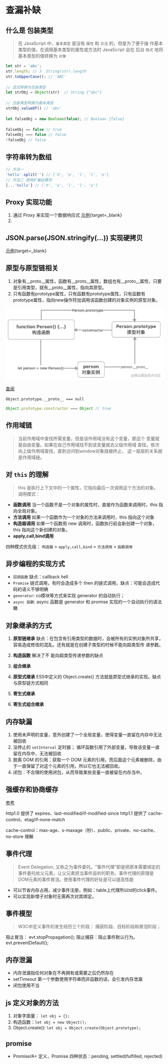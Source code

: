 # 查漏补缺

## 什么是 **包装类型**

> 在 JavaScript 中，`基本类型` 是没有 `属性` 和 `方法` 的，但是为了便于操
作基本类型的值，在调用基本类型的属性或方法时 JavaScript 会在
后台 `隐式` 地将基本类型的值转换为 `对象`

```js
let str = 'abc';
str.length; // 3  String(str).length
str.toUpperCase(); // 'ABC'

// 显式转换为包装类型
let strObj = Object(str)  // String {"abc"}

// 包装类型转换为基本类型
strObj.valueOf() // 'abc'

let falseObj = new Boolean(false); // Boolean {false}

falseObj == false // true
falseObj === false // false
!falseObj // false
```

## 字符串转为数组
```js
// 方法一 
'hello'.split('') // ['h', 'e', 'l', 'l', 'o']
// 方法二 使用扩展运算符
[...'hello'] // ['h', 'e', 'l', 'l', 'o']
```

## Proxy 实现功能
1. 通过 Proxy 来实现一个数据响应式
[示例](/js-playground#proxy-example){target=_blank}
2. 

## JSON.parse(JSON.stringify(...)) 实现硬拷贝

[示例](/js-playground#parse-stringify-copy){target=_blank}

## 原型与原型链相关
1. 对象有__proto__属性，函数有__proto__属性，数组也有__proto__属性，只要是引用类型，就有__proto__属性，指向其原型。
2. 只有函数有prototype属性，只有函数有prototype属性，只有函数有prototype属性，指向new操作符加调用该函数创建的对象实例的原型对象。

![alt](/assets/capture/prototype_relate.png)

[查阅](https://segmentfault.com/a/1190000042725370)

`Object.prototype.__proto__ === null`

```js
Object.prototype.constructor === Object // true
```

## 作用域链
> 当前作用域中查找所需变量，但是该作用域没有这个变量，那这个
变量就是自由变量。如果在自己作用域找不到该变量就去父级作用域
查找，依次向上级作用域查找，直到访问到window对象就被终止，
这一层层的关系就是作用域链。

## 对 `this` 的理解
> this 是执行上下文中的一个属性，它指向最后一次调用这个方法的对象。
调用模式：
- **函数调用** 当一个函数不是一个对象的属性时，直接作为函数来调用时，this 指向全局对象。
- **方法调用** 如果一个函数作为一个对象的方法来调用时，this 指向这个对象
- **构造器调用** 如果一个函数用 new 调用时，函数执行前会新创建一个对象，this 指向这个新创建的对象。
- **apply,call,bind调用**

四种模式优先级： `构造器` > `apply,call,bind` > `方法调用` > `函数调用`

## 异步编程的实现方式
- `回调函数` 缺点：callback hell
- `Promise` 链式调用，有时会造成多个 then 的链式调用，缺点：可能会造成代码的语义不够明确
- `generator`: co模块等方式来实现 generator 的自动执行；
- `async 函数`: async 函数是 generator 和 promise 实现的一个自动执行的语法糖

## 对象继承的方式
1. **原型链继承** 缺点：在包含有引用类型的数据时，会被所有的实例对象所共享，
容易造成修改的混乱。还有就是在创建子类型的时候不能向超类型传
递参数。

2. **构造函数** 解决了不
能向超类型传递参数的缺点

3. **组合继承** 

4. **原型式继承** ES5中定义的 Object.create() 方法就是原型式继承的实现。缺点与原型链方式相同

5. **寄生式继承**

6. **寄生式组合继承**

## 内存缺漏
1. 使用未声明的变量，意外创建了一个全局变量，使得变量一直留在内存中无法被回收
2. 没停止的 `setInterval` 定时器； 循环函数引用了外部变量，导致该变量一直留在内存中，无法被回收
3. 脱离 DOM 的引用：获取一个 DOM 元素的引用，而后面这个元素被删除，由于一直保留了对这个元素的引用，所以它也无法被回收。
4. 闭包：不合理的使用闭包，从而导致某些变量一直被留在内存当中。

## 强缓存和协商缓存
[参考](https://juejin.cn/post/6844903838768431118)

http1.0 提供了 expires、last-modified/if-modified-since
http1.1 提供了 cache-control、etag/if-none-match

cache-control：max-age、s-maxage（秒）、public、private、no-cache、no-store 理解

## 事件代理
> Event Delegation, 又称之为事件委托。“事件代理”即是把原本需要绑定的事件委托给⽗元素，让⽗元素担当事件监听的职务。事件代理的原理是DOM元素的事件冒泡。使⽤事件代理的好处是可以提⾼性能

- 可以节省内存占用，减少事件注册，例如：table上代理所以td的click事件。
- 可以实现新增子对象时无需再次对其绑定。

## 事件模型
> W3C中定义事件的发生经历三个阶段： 捕获阶段、目标阶段和冒泡阶段；

阻止冒泡： evt.stopPropagation();
阻止捕获：阻止事件默认行为。 evt.preventDefault();


## 内存泄漏
- 内存泄漏指任何对象在不再拥有或需要之后仍然存在
- setTimeout 第⼀个参数使⽤字符串⽽⾮函数的话，会引发内存泄漏
- 闭包使用不当

## js 定义对象的方法
1. 对象字面量： `let obj = {};`
2. 构造函数：`let obj = new Object();`
3. Object.create(): `let obj = Object.create(Object.prototype);`

## promise 
- Promise/A+ 定义，Promise 四种状态：pending, settled(fulfilled, rejected)